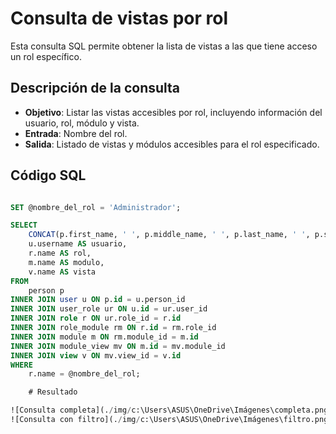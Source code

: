 # Consulta de vistas por rol

Esta consulta SQL permite obtener la lista de vistas a las que tiene acceso un rol específico. 

## Descripción de la consulta
- **Objetivo**: Listar las vistas accesibles por rol, incluyendo información del usuario, rol, módulo y vista.
- **Entrada**: Nombre del rol.
- **Salida**: Listado de vistas y módulos accesibles para el rol especificado.

## Código SQL

```sql

SET @nombre_del_rol = 'Administrador';

SELECT 
    CONCAT(p.first_name, ' ', p.middle_name, ' ', p.last_name, ' ', p.second_last_name) AS nombreCompleto,
    u.username AS usuario,
    r.name AS rol,
    m.name AS modulo,
    v.name AS vista
FROM 
    person p
INNER JOIN user u ON p.id = u.person_id
INNER JOIN user_role ur ON u.id = ur.user_id
INNER JOIN role r ON ur.role_id = r.id
INNER JOIN role_module rm ON r.id = rm.role_id
INNER JOIN module m ON rm.module_id = m.id
INNER JOIN module_view mv ON m.id = mv.module_id
INNER JOIN view v ON mv.view_id = v.id
WHERE 
    r.name = @nombre_del_rol;

    # Resultado

![Consulta completa](./img/c:\Users\ASUS\OneDrive\Imágenes\completa.png)
![Consulta con filtro](./img/c:\Users\ASUS\OneDrive\Imágenes\filtro.png)
